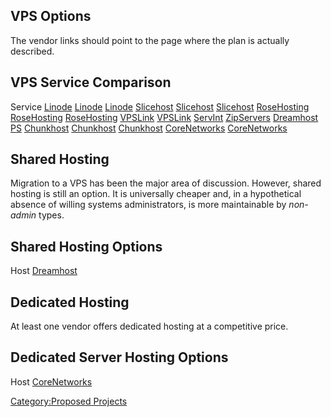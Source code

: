 ## VPS Options

The vendor links should point to the page where the plan is actually
described.

  VPS Service Comparison
  -------------------------------------------------------------------
  Service
  [Linode](http://linode.com)
  [Linode](http://linode.com)
  [Linode](http://linode.com)
  [Slicehost](http://slicehost.com)
  [Slicehost](http://slicehost.com)
  [Slicehost](http://slicehost.com)
  [RoseHosting](https://www.rosehosting.com/linux-vps-hosting.html)
  [RoseHosting](https://www.rosehosting.com/linux-vps-hosting.html)
  [RoseHosting](https://www.rosehosting.com/linux-vps-hosting.html)
  [VPSLink](http://www.vpslinnk.com/vps-hosting/)
  [VPSLink](http://www.vpslinnk.com/vps-hosting/)
  [ServInt](http://www.servint.net/vps.php)
  [ZipServers](http://www.zipservers.com/server_comparisons.php)
  [Dreamhost PS](http://www.dreamhost.com/hosting-vps.html)
  [Chunkhost](http://www.chunkhost.com/)
  [Chunkhost](http://www.chunkhost.com/)
  [Chunkhost](http://www.chunkhost.com/)
  [CoreNetworks](https://corenetworks.net/virtual/)
  [CoreNetworks](https://corenetworks.net/virtual/)

## Shared Hosting

Migration to a VPS has been the major area of discussion. However,
shared hosting is still an option. It is universally cheaper and, in a
hypothetical absence of willing systems administrators, is more
maintainable by *non-admin* types.

  Shared Hosting Options
  ----------------------------------------------------
  Host
  [Dreamhost](http://www.dreamhost.com/hosting.html)

## Dedicated Hosting

At least one vendor offers dedicated hosting at a competitive price.

  Dedicated Server Hosting Options
  ----------------------------------------------------
  Host
  [CoreNetworks](http://corenetworks.net/dedicated/)

[Category:Proposed Projects](Category:Proposed_Projects)
